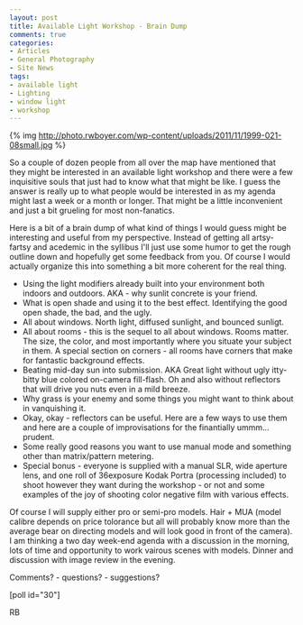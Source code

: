 ```yaml
---
layout: post
title: Available Light Workshop - Brain Dump
comments: true
categories:
- Articles
- General Photography
- Site News
tags:
- available light
- Lighting
- window light
- workshop
---
```

{% img http://photo.rwboyer.com/wp-content/uploads/2011/11/1999-021-08small.jpg %}

So a couple of dozen people from all over the map have mentioned that they might be interested in an available light workshop and there were a few inquisitive souls that just had to know what that might be like. I guess the answer is really up to what people would be interested in as my agenda might last a week or a month or longer. That might be a little inconvenient and just a bit grueling for most non-fanatics.

Here is a bit of a brain dump of what kind of things I would guess might be interesting and useful from my perspective. Instead of getting all artsy-fartsy and acedemic in the syllibus I'll just use some humor to get the rough outline down and hopefully get some feedback from you. Of course I would actually organize this into something a bit more coherent for the real thing.
<ul>
	<li>Using the light modifiers already built into your environment both indoors and outdoors. AKA - why sunlit concrete is your friend.</li>
	<li>What is open shade and using it to the best effect. Identifying the good open shade, the bad, and the ugly.</li>
	<li>All about windows. North light, diffused sunlight, and bounced sunligt.</li>
	<li>All about rooms - this is the sequel to all about windows. Rooms matter. The size, the color, and most importantly where you situate your subject in them. A special section on corners - all rooms have corners that make for fantastic background effects.</li>
	<li>Beating mid-day sun into submission. AKA Great light without ugly itty-bitty blue colored on-camera fill-flash. Oh and also without reflectors that will drive you nuts even in a mild breeze.</li>
	<li>Why grass is your enemy and some things you might want to think about in vanquishing it.</li>
	<li>Okay, okay - reflectors can be useful. Here are a few ways to use them and here are a couple of improvisations for the finantially ummm... prudent.</li>
	<li>Some really good reasons you want to use manual mode and something other than matrix/pattern metering.</li>
	<li>Special bonus - everyone is supplied with a manual SLR, wide aperture lens, and one roll of 36exposure Kodak Portra (processing included) to shoot however they want during the workshop - or not and some examples of the joy of shooting color negative film with various effects.</li>
</ul>
Of course I will supply either pro or semi-pro models. Hair + MUA (model calibre depends on price tolorance but all will probably know more than the average bear on directing models and will look good in front of the camera). I am thinking a two day week-end agenda with a discussion in the morning, lots of time and opportunity to work vairous scenes with models. Dinner and discussion with image review in the evening.

Comments? - questions? - suggestions?

[poll id="30"]

RB